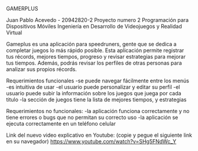 GAMERPLUS

Juan Pablo Acevedo - 20942820-2
Proyecto numero 2
Programación para Dispositivos Móviles
Ingeniería en Desarrollo de Videojuegos y Realidad Virtual

Gameplus es una aplicación para speedruners, gente que se dedica a completar juegos lo más rápido posible. Esta aplicación permite registrar tus récords, mejores tiempos, progreso y revisar estrategias para mejorar tus tiempos. Además, podrás revisar los perfiles de otras personas para analizar sus propios récords.

Requerimientos funcionales
-se puede navegar fácilmente entre los menús
-es intuitiva de usar
-el usuario puede personalizar y editar su perfil
-el usuario puede subir la información sobre los juegos que juega por cada titulo
-la sección de juegos tiene la lista de mejores tiempos, y estrategias 

Requerimientos no funcionales:
-la aplicación funciona correctamente y no tiene errores o bugs que no permitan su correcto uso
-la aplicación se ejecuta correctamente en un teléfono celular

Link del nuevo video explicativo en Youtube:
(copie y pegue el siguiente link en su navegador)
https://www.youtube.com/watch?v=SHg5FNdWc_Y
